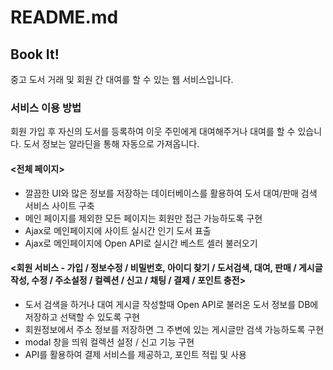 # README.md

## Book It!
중고 도서 거래 및 회원 간 대여를 할 수 있는 웹 서비스입니다.

### 서비스 이용 방법
회원 가입 후 자신의 도서를 등록하여 이웃 주민에게 대여해주거나 대여를 할 수 있습니다.
도서 정보는 알라딘을 통해 자동으로 가져옵니다.

#### <전체 페이지>
- 깔끔한 UI와 많은 정보를 저장하는 데이터베이스를 활용하여 도서 대여/판매 검색 서비스 사이트 구축
- 메인 페이지를 제외한 모든 페이지는 회원만 접근 가능하도록 구현
- Ajax로 메인페이지에 사이트 실시간 인기 도서 표출
- Ajax로 메인페이지에 Open API로 실시간 베스트 셀러 불러오기
#### <회원 서비스 - 가입 / 정보수정 / 비밀번호, 아이디 찾기 / 도서검색, 대여, 판매 / 게시글 작성, 수정 / 주소설정 / 컬렉션 / 신고 / 채팅 / 결제 / 포인트 충전>
- 도서 검색을 하거나 대여 게시글 작성할때 Open API로 불러온 도서 정보를 DB에 저장하고 선택할 수 있도록 구현
- 회원정보에서 주소 정보를 저장하면 그 주변에 있는 게시글만 검색 가능하도록 구현
- modal 창을 띄워 컬렉션 설정 / 신고 기능 구현
- API를 활용하여 결제 서비스를 제공하고, 포인트 적립 및 사용

